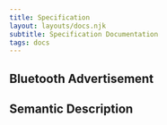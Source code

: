 ```yaml
---
title: Specification
layout: layouts/docs.njk
subtitle: Specification Documentation
tags: docs
---
```


## Bluetooth Advertisement

## Semantic Description